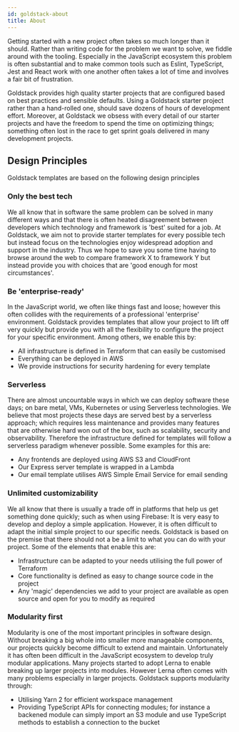 ```yaml
---
id: goldstack-about
title: About
---
```


Getting started with a new project often takes so much longer than it should. Rather than writing code for the problem we want to solve, we fiddle around with the tooling. Especially in the JavaScript ecosystem this problem is often substantial and to make common tools such as Eslint, TypeScript, Jest and React work with one another often takes a lot of time and involves a fair bit of frustration.

Goldstack provides high quality starter projects that are configured based on best practices and sensible defaults. Using a Goldstack starter project rather than a hand-rolled one, should save dozens of hours of development effort. Moreover, at Goldstack we obsess with every detail of our starter projects and have the freedom to spend the time on optimizing things; something often lost in the race to get sprint goals delivered in many development projects.

## Design Principles

Goldstack templates are based on the following design principles

### Only the best tech

We all know that in software the same problem can be solved in many different ways and that there is often heated disagreement between developers which technology and framework is 'best' suited for a job. At Goldstack, we aim not to provide starter templates for every possible tech but instead focus on the technologies enjoy widespread adoption and support in the industry. Thus we hope to save you some time having to browse around the web to compare framework X to framework Y but instead provide you with choices that are 'good enough for most circumstances'.

### Be 'enterprise-ready'

In the JavaScript world, we often like things fast and loose; however this often collides with the requirements of a professional 'enterprise' environment. Goldstack provides templates that allow your project to lift off very quickly but provide you with all the flexibility to configure the project for your specific environment. Among others, we enable this by:

- All infrastructure is defined in Terraform that can easily be customised
- Everything can be deployed in AWS
- We provide instructions for security hardening for every template

### Serverless

There are almost uncountable ways in which we can deploy software these days; on bare metal, VMs, Kubernetes or using Serverless technologies. We believe that most projects these days are served best by a serverless approach; which requires less maintenance and provides many features that are otherwise hard won out of the box, such as scalability, security and observability. Therefore the infrastructure defined for templates will follow a serverless paradigm whenever possible. Some examples for this are:

- Any frontends are deployed using AWS S3 and CloudFront
- Our Express server template is wrapped in a Lambda
- Our email template utilises AWS Simple Email Service for email sending

### Unlimited customizability

We all know that there is usually a trade off in platforms that help us get something done quickly; such as when using Firebase: It is very easy to develop and deploy a simple application. However, it is often difficult to adapt the initial simple project to our specific needs. Goldstack is based on the premise that there should not a be a limit to what you can do with your project. Some of the elements that enable this are:

- Infrastructure can be adapted to your needs utilising the full power of Terraform
- Core functionality is defined as easy to change source code in the project
- Any 'magic' dependencies we add to your project are available as open source and open for you to modify as required

### Modularity first

Modularity is one of the most important principles in software design. Without breaking a big whole into smaller more manageable components, our projects quickly become difficult to extend and maintain. Unfortunately it has often been difficult in the JavaScript ecosystem to develop truly modular applications. Many projects started to adopt Lerna to enable breaking up larger projects into modules. However Lerna often comes with many problems especially in larger projects. Goldstack supports modularity through:

- Utilising Yarn 2 for efficient workspace management
- Providing TypeScript APIs for connecting modules; for instance a backened module can simply import an S3 module and use TypeScript methods to establish a connection to the bucket